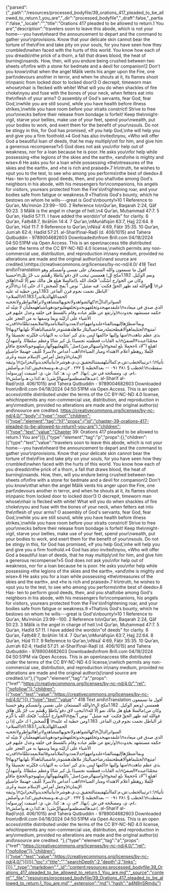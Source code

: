 {"parsed":{"_path":"/resources/processed_bodyfile/39_orations_417_pleaded_to_be_allowed_to_return.1_you_are","_dir":"processed_bodyfile","_draft":false,"_partial":false,"_locale":"","title":"Orations 417 pleaded to be allowed to return.1 You are","description":"travelers soon to leave this abode, which is not your home---you have\nheard the announcement to depart and the command to gather your\nprovisions. Know that your delicate skin cannot bear the torture of the\nFire and take pity on your souls, for you have seen how they crumbled\nwhen faced with the hurts of this world. You know how each of you dreads\nthe prick of a thorn, a fall that draws blood, the heat of burning\nsands. How, then, will you endure being crushed between two sheets of\nfire with a stone for bedmate and a devil for companion!2 Don't you know\nthat when the angel Mālik vents his anger upon the Fire, one part\ndevours another in terror, and when he shouts at it, its flames shoot in\npanic from locked door to locked door!3 O decrepit, timeworn man whose\nhair is flecked with white! What will you do when shackles of fire choke\nyou and fuse with the bones of your neck, when fetters eat into the\nflesh of your arms? O assembly of God's servants, fear God, fear God,\nwhile you are still sound, while you have health before illness strikes,\nwhile you have room before your straits constrict! Strive to free your\nnecks before their release from bondage is forfeit! Keep the\nnight-vigil, starve your bellies, make use of your feet, spend your\nwealth, put your bodies to work, and exert them for the benefit of your\nsouls. Do not be stingy in this, for God has promised, «If you help God,\nhe will help you and give you a firm foothold.»4 God has also invited\nyou, «Who will offer God a beautiful loan of deeds, that he may multiply\nit for him, and give him a generous recompense?»5 God does not ask you\nfor help out of weakness, nor for a loan because he is poor. He asks you\nfor help while possessing «the legions of the skies and the earth», «and\nhe is mighty and wise».6 He asks you for a loan while possessing «the\ntreasures of the skies and the earth», and «he is rich and praised».7 In\ntruth, he wishes to «put you to the test, to see who among you performs\nthe best of deeds».8 Has- ten to perform good deeds, then, and you shall\nbe among God's neighbors in his abode, with his messengers for\ncompanions, his angels for visitors, yourears protected from the Fire's\nfrightening roar, and your bodies safe from fatigue or weakness.9 «That\nis God's bounty, which he bestows on whom he wills---great is God's\nbounty!»10 1 Reference to Qurʾan, Muʾminūn 23:99--100. 2 Reference to\nQurʾan, Baqarah 2:24, Qāf 50:23. 3 Mālik is the angel in charge of hell.\n4 Qurʾan, Muḥammad 47:7. 5 Qurʾan, Ḥadīd 57:11. I have added the words\n\"of deeds\" for clarity. 6 Qurʾan, Fatḥ48:7, Ibrāhīm 14:4. 7 Qurʾan,\nMunāfiqūn 63:7, Ḥajj 22:64. 8 Qurʾan, Hūd 11:7. 9 Reference to Qurʾan,\nNisāʾ 4:69, Fāṭir 35:35. 10 Qurʾan, Jumʿah 62:4; Ḥadīd 57:21. al-Sharīf\nal-Raḍī (d. 406/1015) and Tahera Qutbuddin - 9789004682603 Downloaded\nfrom Brill.com 04/18/2024 04:50:51PM via Open Access. This is an open\naccess title distributed under the terms of the CC BY-NC-ND 4.0 license,\nwhich permits any non-commercial use, distribution, and reproduction in\nany medium, provided no alterations are made and the original author(s)\nand source are credited.\nhttps://creativecommons.org/licenses/by-nc-nd/4.0/ 418 Text and\nTranslation أقول ما تسمعون والله المستعان على نفسي وأنفسكم وهو حسبنا\nونعم الوكيل. 1.182مكح ال⟩ هعمسي ثيحب لاق دقو ّيئاطلا رِهْسُم نب جْرُ بلل هلاق\nمالسلا هيلع هل مالك نمو إلّا لله⟨وكان من الخوارج أُسْكُت ْ قبّحك الله يا أَثْرَم\nفوالله لقد ظهر الحقّ فكنت َ فيه ضئيل ً ُ توص اً ّيفخ كُصخش ا ك حتّى إذا ن َ\nعَر َالباطل نجمت نجوم قرن الماعز. 1.183ومن خطبة له عليه السلام١\n1.183.1الحمداللهالذيلاتدر كهالشواهدولاتحويهالمشاهدولاتراهالنواظرولاتحجبه\nالسواترالدالّ علىقدمهبحدوثخلقهوبحدوثخلقهعلىوجودهوبأشباههمعلىأن لا شِبْه له\nالذي صدق في ميعاده وٱرتفع عن ظلم عباده وقام بالقسط في خلقه وعدل عليهم في\nحكمه مستشهد بحدوث الأشياء على أزليّته وبما وسمها به من العجز على قدرته\nوبماٱضطرّهاإليهمنالفناءعلىدوامهواحدلابعددودائملابأمدوقائملابعمدتتلقّاه ّ\nلجتلبماهوألاهبطحتملةرضاحمباليئارَ ملاهلدهشتوةرعاشمبالناهذألا ىلهابها٢وبها\nٱمتنع منها وإليها حاكمها ليس بذي كبر ٱمتدّت به النهايات فكبّرته تجسيمًا ولا\nبذي عظم تناهت به الغايات فعظّمته تجسيدًا بل كبر شانًا وعظم سلطانًا. وأشهدأنّ\nمحمّدًاعبده٣الصفيّ وأمينهالرضيّ٤صل ّ ىاللهعليهوآلهأرسلهبوجوبالحجج ماقأو\nاهيلع ا ً ّلاد ةّجحملا ىلع لمحو اهب اًعداص ةلاسرلا غّلبف جهنملا حاضيإو\nجْلُفلا روهظو أعلام الاهتداء ومنار الضياء وجعل أمراس الإسلام متينة وعُرى\nالإيمان وثيقة.\n١ترتيبالخطب:ش،م:كماأثبتّهفيمتنالتحقيق.ن،ي،ھوشرحٱبنأبيالحديدوالبحرانيّ:\nتأتيالخطب § ٣٨١ ٠٩١ -- بعدالخطبة § ٢٣٢ . ٢ن،ي،ھ،ونسخةفيش:كذا.م،وأصلش:\nسقطت ⟩بها⟨. ٣م، ن، ھ: كذا. ش، ي: أضيفت ⟩ورسوله⟨. ٤م، ي، ومصحّحة في ش،\nھ:كذا.ن،ھ،وأصلش: ⟩عبدهالمصطفىوأمينهالرِّضٰى⟨. al-Sharīf al-Raḍī\n(d. 406/1015) and Tahera Qutbuddin - 9789004682603 Downloaded from\nBrill.com 04/18/2024 04:50:51PM via Open Access. This is an open access\ntitle distributed under the terms of the CC BY-NC-ND 4.0 license, which\npermits any non-commercial use, distribution, and reproduction in any\nmedium, provided no alterations are made and the original author(s) and\nsource are credited. https://creativecommons.org/licenses/by-nc-nd/4.0/","body":{"type":"root","children":[{"type":"element","tag":"h1","props":{"id":"chapter-39-orations-417-pleaded-to-be-allowed-to-return1-you-are"},"children":[{"type":"text","value":"Chapter 39: Orations 417 pleaded to be allowed to return.1 You are"}]},{"type":"element","tag":"p","props":{},"children":[{"type":"text","value":"travelers soon to leave this abode, which is not your home---you have\nheard the announcement to depart and the command to gather your\nprovisions. Know that your delicate skin cannot bear the torture of the\nFire and take pity on your souls, for you have seen how they crumbled\nwhen faced with the hurts of this world. You know how each of you dreads\nthe prick of a thorn, a fall that draws blood, the heat of burning\nsands. How, then, will you endure being crushed between two sheets of\nfire with a stone for bedmate and a devil for companion!2 Don't you know\nthat when the angel Mālik vents his anger upon the Fire, one part\ndevours another in terror, and when he shouts at it, its flames shoot in\npanic from locked door to locked door!3 O decrepit, timeworn man whose\nhair is flecked with white! What will you do when shackles of fire choke\nyou and fuse with the bones of your neck, when fetters eat into the\nflesh of your arms? O assembly of God's servants, fear God, fear God,\nwhile you are still sound, while you have health before illness strikes,\nwhile you have room before your straits constrict! Strive to free your\nnecks before their release from bondage is forfeit! Keep the\nnight-vigil, starve your bellies, make use of your feet, spend your\nwealth, put your bodies to work, and exert them for the benefit of your\nsouls. Do not be stingy in this, for God has promised, «If you help God,\nhe will help you and give you a firm foothold.»4 God has also invited\nyou, «Who will offer God a beautiful loan of deeds, that he may multiply\nit for him, and give him a generous recompense?»5 God does not ask you\nfor help out of weakness, nor for a loan because he is poor. He asks you\nfor help while possessing «the legions of the skies and the earth», «and\nhe is mighty and wise».6 He asks you for a loan while possessing «the\ntreasures of the skies and the earth», and «he is rich and praised».7 In\ntruth, he wishes to «put you to the test, to see who among you performs\nthe best of deeds».8 Has- ten to perform good deeds, then, and you shall\nbe among God's neighbors in his abode, with his messengers for\ncompanions, his angels for visitors, yourears protected from the Fire's\nfrightening roar, and your bodies safe from fatigue or weakness.9 «That\nis God's bounty, which he bestows on whom he wills---great is God's\nbounty!»10 1 Reference to Qurʾan, Muʾminūn 23:99--100. 2 Reference to\nQurʾan, Baqarah 2:24, Qāf 50:23. 3 Mālik is the angel in charge of hell.\n4 Qurʾan, Muḥammad 47:7. 5 Qurʾan, Ḥadīd 57:11. I have added the words\n\"of deeds\" for clarity. 6 Qurʾan, Fatḥ48:7, Ibrāhīm 14:4. 7 Qurʾan,\nMunāfiqūn 63:7, Ḥajj 22:64. 8 Qurʾan, Hūd 11:7. 9 Reference to Qurʾan,\nNisāʾ 4:69, Fāṭir 35:35. 10 Qurʾan, Jumʿah 62:4; Ḥadīd 57:21. al-Sharīf\nal-Raḍī (d. 406/1015) and Tahera Qutbuddin - 9789004682603 Downloaded\nfrom Brill.com 04/18/2024 04:50:51PM via Open Access. This is an open\naccess title distributed under the terms of the CC BY-NC-ND 4.0 license,\nwhich permits any non-commercial use, distribution, and reproduction in\nany medium, provided no alterations are made and the original author(s)\nand source are credited.\n"},{"type":"element","tag":"a","props":{"href":"https://creativecommons.org/licenses/by-nc-nd/4.0/","rel":["nofollow"]},"children":[{"type":"text","value":"https://creativecommons.org/licenses/by-nc-nd/4.0/"}]},{"type":"text","value":" 418 Text and\nTranslation أقول ما تسمعون والله المستعان على نفسي وأنفسكم وهو حسبنا\nونعم الوكيل. 1.182مكح ال⟩ هعمسي ثيحب لاق دقو ّيئاطلا رِهْسُم نب جْرُ بلل هلاق\nمالسلا هيلع هل مالك نمو إلّا لله⟨وكان من الخوارج أُسْكُت ْ قبّحك الله يا أَثْرَم\nفوالله لقد ظهر الحقّ فكنت َ فيه ضئيل ً ُ توص اً ّيفخ كُصخش ا ك حتّى إذا ن َ\nعَر َالباطل نجمت نجوم قرن الماعز. 1.183ومن خطبة له عليه السلام١\n1.183.1الحمداللهالذيلاتدر كهالشواهدولاتحويهالمشاهدولاتراهالنواظرولاتحجبه\nالسواترالدالّ علىقدمهبحدوثخلقهوبحدوثخلقهعلىوجودهوبأشباههمعلىأن لا شِبْه له\nالذي صدق في ميعاده وٱرتفع عن ظلم عباده وقام بالقسط في خلقه وعدل عليهم في\nحكمه مستشهد بحدوث الأشياء على أزليّته وبما وسمها به من العجز على قدرته\nوبماٱضطرّهاإليهمنالفناءعلىدوامهواحدلابعددودائملابأمدوقائملابعمدتتلقّاه ّ\nلجتلبماهوألاهبطحتملةرضاحمباليئارَ ملاهلدهشتوةرعاشمبالناهذألا ىلهابها٢وبها\nٱمتنع منها وإليها حاكمها ليس بذي كبر ٱمتدّت به النهايات فكبّرته تجسيمًا ولا\nبذي عظم تناهت به الغايات فعظّمته تجسيدًا بل كبر شانًا وعظم سلطانًا. وأشهدأنّ\nمحمّدًاعبده٣الصفيّ وأمينهالرضيّ٤صل ّ ىاللهعليهوآلهأرسلهبوجوبالحجج ماقأو\nاهيلع ا ً ّلاد ةّجحملا ىلع لمحو اهب اًعداص ةلاسرلا غّلبف جهنملا حاضيإو\nجْلُفلا روهظو أعلام الاهتداء ومنار الضياء وجعل أمراس الإسلام متينة وعُرى\nالإيمان وثيقة.\n١ترتيبالخطب:ش،م:كماأثبتّهفيمتنالتحقيق.ن،ي،ھوشرحٱبنأبيالحديدوالبحرانيّ:\nتأتيالخطب § ٣٨١ ٠٩١ -- بعدالخطبة § ٢٣٢ . ٢ن،ي،ھ،ونسخةفيش:كذا.م،وأصلش:\nسقطت ⟩بها⟨. ٣م، ن، ھ: كذا. ش، ي: أضيفت ⟩ورسوله⟨. ٤م، ي، ومصحّحة في ش،\nھ:كذا.ن،ھ،وأصلش: ⟩عبدهالمصطفىوأمينهالرِّضٰى⟨. al-Sharīf al-Raḍī\n(d. 406/1015) and Tahera Qutbuddin - 9789004682603 Downloaded from\nBrill.com 04/18/2024 04:50:51PM via Open Access. This is an open access\ntitle distributed under the terms of the CC BY-NC-ND 4.0 license, which\npermits any non-commercial use, distribution, and reproduction in any\nmedium, provided no alterations are made and the original author(s) and\nsource are credited. "},{"type":"element","tag":"a","props":{"href":"https://creativecommons.org/licenses/by-nc-nd/4.0/","rel":["nofollow"]},"children":[{"type":"text","value":"https://creativecommons.org/licenses/by-nc-nd/4.0/"}]}]}],"toc":{"title":"","searchDepth":2,"depth":2,"links":[]}},"_type":"markdown","_id":"content:resources:processed_bodyfile:39_Orations_417_pleaded_to_be_allowed_to_return.1_You_are.md","_source":"content","_file":"resources/processed_bodyfile/39_Orations_417_pleaded_to_be_allowed_to_return.1_You_are.md","_extension":"md"},"hash":"a4N9nSRmdu"}